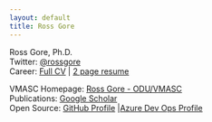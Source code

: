 ```yaml
---
layout: default
title: Ross Gore
---
```


Ross Gore, Ph.D.  
Twitter: [@rossgore](https://twitter.com/rossgore)  
Career:  [Full CV](www.google.com) | [2 page resume](/resume_RossJGore.pdf)

VMASC Homepage: [Ross Gore - ODU/VMASC](https://vmasc.org/staff-profiles/dr-ross-gore/)  
Publications: [Google Scholar](https://scholar.google.com/citations?user=Sp4pikIAAAAJ&hl=en)  
Open Source: [GitHub Profile](https://github.com/rossgore) |[Azure Dev Ops Profile](https://dev.azure.com/rgore/)

